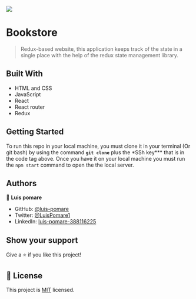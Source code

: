 ![](https://img.shields.io/badge/Microverse-blueviolet)

# Bookstore

> Redux-based website, this application keeps track of the state in a single place with the help of the redux state management library.

## Built With

- HTML and CSS
- JavaScript
- React
- React router
- Redux

## Getting Started

To run this repo in your local machine, you must clone it in your terminal (Or git bash) by using the command **`git clone`** plus the \*SSh key\*\*\* that is in the code tag above. Once you have it on your local machine you must run the `npm start` command to open the the local server.

## Authors

👤 **Luis pomare**

- GitHub: [@luis-pomare](https://github.com/luis-pomare)
- Twitter: [@LuisPomare1](https://twitter.com/LuisPomare1)
- LinkedIn: [luis-pomare-388116225](https://www.linkedin.com/in/luis-pomare-388116225/)

## Show your support

Give a ⭐️ if you like this project!

## 📝 License

This project is [MIT](./MIT.md) licensed.
